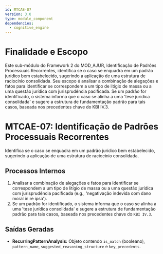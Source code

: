 ```yaml
---
id: MTCAE-07
version: 3.0
type: module_component
dependencies:
  - cognitive_engine
---
```


# Finalidade e Escopo

Este sub-módulo do Framework 2 do MOD_AJUR, Identificação de Padrões Processuais Recorrentes, identifica se o caso se enquadra em um padrão jurídico bem estabelecido, sugerindo a aplicação de uma estrutura de raciocínio consolidada. Seu escopo é analisar a combinação de alegações e fatos para identificar se correspondem a um tipo de litígio de massa ou a uma questão jurídica com jurisprudência pacificada. Se um padrão for identificado, o sistema informa que o caso se alinha a uma 'tese jurídica consolidada' e sugere a estrutura de fundamentação padrão para tais casos, baseada nos precedentes chave do KBI IV.3.

# MTCAE-07: Identificação de Padrões Processuais Recorrentes

Identifica se o caso se enquadra em um padrão jurídico bem estabelecido, sugerindo a aplicação de uma estrutura de raciocínio consolidada.

## Processos Internos

1.  Analisar a combinação de alegações e fatos para identificar se correspondem a um tipo de litígio de massa ou a uma questão jurídica com jurisprudência pacificada (e.g., 'negativação indevida com dano moral in re ipsa').
2.  Se um padrão for identificado, o sistema informa que o caso se alinha a uma 'tese jurídica consolidada' e sugere a estrutura de fundamentação padrão para tais casos, baseada nos precedentes chave do `KBI IV.3`.

## Saídas Geradas

*   **RecurringPatternAnalysis:** Objeto contendo `is_match` (booleano), `pattern_name`, `suggested_reasoning_structure` e `key_precedents`.
